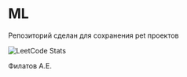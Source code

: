 # ML
Репозиторий сделан для сохранения pet проектов


![LeetCode Stats](https://leetcard.jacoblin.cool/Pomrgite13)


Филатов А.Е.
